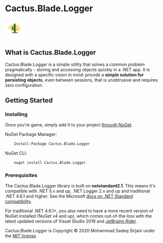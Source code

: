 # Cactus.Blade.Logger

![Logo](Image/cactus-64.png)

## What is Cactus.Blade.Logger

Cactus.Blade.Logger is a simple utility that solves a common problem pragmatically - storing and accessing objects quickly in a .NET app. It is designed with a specific vision in mind: provide a **simple solution for persisting objects**, even between sessions, that is unobtrusive and requires zero configuration.

## Getting Started

### Installing

Once you're game, simply add it to your project [through NuGet](https://www.nuget.org/packages/Cactus.Blade.Logger).

NuGet Package Manager:

```bash
    Install-Package Cactus.Blade.Logger
```

NuGet CLI:

```bash
    nuget install Cactus.Blade.Logger
```

### Prerequisites

The Cactus.Blade.Logger library is built on **netstandard2.1**. This means it's compatible with .NET 5.x and up, .NET Logger 2.x and up and traditional .NET 4.6.1 and higher. See the Microsoft [docs on .NET Standard compatibility](https://docs.microsoft.com/en-us/dotnet/standard/net-standard#net-platforms-support).

For traditional .NET 4.6.1+, you also need to have a more recent version of NuGet installed (NuGet v4 and up), which comes out-of-the-box with the latest updated versions of Visual Studio 2019 and [JetBrains Rider](https://www.jetbrains.com/rider/).

Cactus.Blade.Logger is Copyright &copy; 2020 Mohammad Sadeq Sirjani under the [MIT license](LICENSE.txt).
